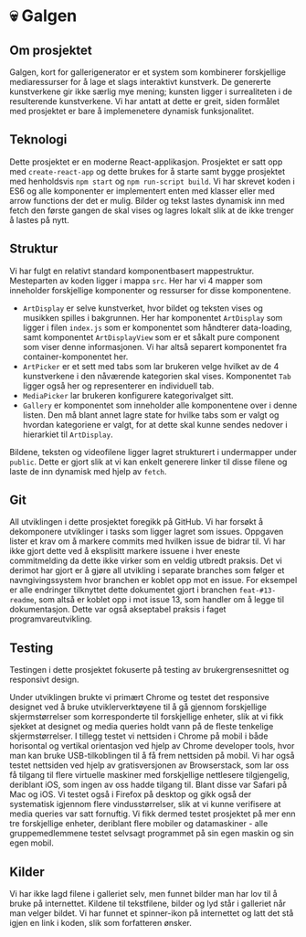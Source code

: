 # :skull: Galgen

## Om prosjektet

Galgen, kort for gallerigenerator er et system som kombinerer forskjellige mediaressurser for å lage et slags interaktivt kunstverk. De genererte kunstverkene gir ikke særlig mye mening; kunsten ligger i surrealiteten i de resulterende kunstverkene. Vi har antatt at dette er greit, siden formålet med prosjektet er bare å implemenetere dynamisk funksjonalitet.

## Teknologi

Dette prosjektet er en moderne React-applikasjon. Prosjektet er satt opp med `create-react-app` og dette brukes for å starte samt bygge prosjektet med henholdsvis `npm start` og `npm run-script build`. Vi har skrevet koden i ES6 og alle komponenter er implementert enten med klasser eller med arrow functions der det er mulig. Bilder og tekst lastes dynamisk inn med fetch den første gangen de skal vises og lagres lokalt slik at de ikke trenger å lastes på nytt.

## Struktur

Vi har fulgt en relativt standard komponentbasert mappestruktur. Mesteparten av koden ligger i mappa `src`. Her har vi 4 mapper som inneholder forskjellige komponenter og ressurser for disse komponentene.

- `ArtDisplay` er selve kunstverket, hvor bildet og teksten vises og musikken spilles i bakgrunnen. Her har komponentet `ArtDisplay` som ligger i filen `index.js` som er komponentet som håndterer data-loading, samt komponentet `ArtDisplayView` som er et såkalt pure component som viser denne informasjonen. Vi har altså separert komponentet fra container-komponentet her.
- `ArtPicker` er et sett med tabs som lar brukeren velge hvilket av de 4 kunstverkene i den nåværende kategorien skal vises. Komponentet `Tab` ligger også her og representerer en individuell tab.
- `MediaPicker` lar brukeren konfigurere kategorivalget sitt.
- `Gallery` er komponentet som inneholder alle komponentene over i denne listen. Den må blant annet lagre state for hvilke tabs som er valgt og hvordan kategoriene er valgt, for at dette skal kunne sendes nedover i hierarkiet til `ArtDisplay`.

Bildene, teksten og videofilene ligger lagret strukturert i undermapper under `public`. Dette er gjort slik at vi kan enkelt generere linker til disse filene og laste de inn dynamisk med hjelp av `fetch`.

## Git

All utviklingen i dette prosjektet foregikk på GitHub. Vi har forsøkt å dekomponere utviklinger i tasks som ligger lagret som issues. Oppgaven lister et krav om å markere commits med hvilken issue de bidrar til. Vi har ikke gjort dette ved å eksplisitt markere issuene i hver eneste commitmelding da dette ikke virker som en veldig utbredt praksis. Det vi derimot har gjort er å gjøre all utvikling i separate branches som følger et navngivingssystem hvor branchen er koblet opp mot en issue. For eksempel er alle endringer tilknyttet dette dokumentet gjort i branchen `feat-#13-readme`, som altså er koblet opp i mot issue 13, som handler om å legge til dokumentasjon. Dette var også akseptabel praksis i faget programvareutvikling.

## Testing

Testingen i dette prosjektet fokuserte på testing av brukergrensesnittet og responsivt design.

Under utviklingen brukte vi primært Chrome og testet det responsive designet ved å bruke utviklerverktøyene til å gå gjennom forskjellige skjermstørrelser som korresponderte til forskjellige enheter, slik at vi fikk sjekket at designet og media queries holdt vann på de fleste tenkelige skjermstørrelser. I tillegg testet vi nettsiden i Chrome på mobil i både horisontal og vertikal orientasjon ved hjelp av Chrome developer tools, hvor man kan bruke USB-tilkoblingen til å få frem nettsiden på mobil. Vi har også testet nettsiden ved hjelp av gratisversjonen av Browserstack, som lar oss få tilgang til flere virtuelle maskiner med forskjellige nettlesere tilgjengelig, deriblant iOS, som ingen av oss hadde tilgang til. Blant disse var Safari på Mac og iOS. Vi testet også i Firefox på desktop og gikk også der systematisk igjennom flere vindusstørrelser, slik at vi kunne verifisere at media queries var satt fornuftig. Vi fikk dermed testet prosjektet på mer enn tre forskjellige enheter, deriblant flere mobiler og datamaskiner - alle gruppemedlemmene testet selvsagt programmet på sin egen maskin og sin egen mobil.

## Kilder

Vi har ikke lagd filene i galleriet selv, men funnet bilder man har lov til å bruke på internettet. Kildene til tekstfilene, bilder og lyd står i galleriet når man velger bildet. Vi har funnet et spinner-ikon på internettet og latt det stå igjen en link i koden, slik som forfatteren ønsker.
